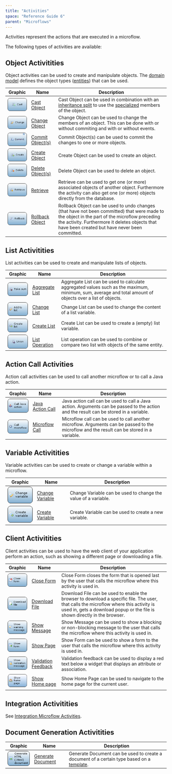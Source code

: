 ```yaml
---
title: "Activities"
space: "Reference Guide 6"
parent: "Microflows"
---
```



Activities represent the actions that are executed in a microflow.

The following types of activities are available:

## Object Activitities

Object activities can be used to create and manipulate objects. The [domain model](Domain+Model) defines the object types ([entities](Entities)) that can be used.

| Graphic | Name | Description |
| --- | --- | --- |
| [![](attachments/819203/918013.png)](Cast+Object) | [Cast Object](Cast+Object) | Cast Object can be used in combination with an [inheritance split](Inheritance+Split) to use the [specialized](Entities) members of the object. |
| [![](attachments/819203/917661.png)](Change+Object) | [Change Object](Change+Object) | Change Object can be used to change the members of an object. This can be done with or without commiting and with or without events. |
| [![](attachments/16713769/17661961.png)](Committing+Objects) | [Commit Object(s)](Committing+Objects) | Commit Object(s) can be used to commit the changes to one or more objects. |
| [![](attachments/819203/917756.png)](Create+Object) | [Create Object](Create+Object) | Create Object can be used to create an object. |
| [![](attachments/819203/918191.png)](Deleting+Objects) | [Delete Object(s)](Deleting+Objects) | Delete Object can be used to delete an object. |
| [![](attachments/819203/917866.png)](Retrieve) | [Retrieve](Retrieve) | Retrieve can be used to get one (or more) associated objects of another object. Furthermore the activity can also get one (or more) objects directly from the database. |
| [![](attachments/819203/918119.png)](Rollback+Object) | [Rollback Object](Rollback+Object) | Rollback Object can be used to undo changes (that have not been committed) that were made to the object in the part of the microflow preceding the activity. Furthermore it deletes objects that have been created but have never been committed. |

## List Activitities

List activities can be used to create and manipulate lists of objects.

| Graphic | Name | Description |
| --- | --- | --- |
| [![](attachments/819203/918028.png)](Aggregate+List) | [Aggregate List](Aggregate+List) | Aggregate List can be used to calculate aggregated values such as the maximum, minimum, sum, average and total amount of objects over a list of objects. |
| [![](attachments/819203/918007.png)](Change+List) | [Change List](Change+List) | Change List can be used to change the content of a list variable. |
| [![](attachments/819203/918009.png)](Create+List) | [Create List](Create+List) | Create List can be used to create a (empty) list variable. |
| [![](attachments/819203/917792.png)](List+Operation) | [List Operation](List+Operation) | List operation can be used to combine or compare two list with objects of the same entity. |

## Action Call Activities

Action call activities can be used to call another microflow or to call a Java action.

| Graphic | Name | Description |
| --- | --- | --- |
| [![](attachments/819203/918018.png)](Java+Action+Call) | [Java Action Call](Java+Action+Call) | Java action call can be used to call a Java action. Arguments can be passed to the action and the result can be stored in a variable. |
| [![](attachments/819203/918001.png)](Microflow+Call) | [Microflow Call](Microflow+Call) | Microflow call can be used to call another microflow. Arguments can be passed to the microflow and the result can be stored in a variable. |

## Variable Activitities

Variable activities can be used to create or change a variable within a microflow.

| Graphic | Name | Description |
| --- | --- | --- |
| [![](attachments/819203/918011.png)](Change+Variable) | [Change Variable](Change+Variable) | Change Variable can be used to change the value of a variable. |
| [![](attachments/819203/918110.png)](Create+Variable) | [Create Variable](Create+Variable) | Create Variable can be used to create a new variable. |

## Client Activitities

Client activities can be used to have the web client of your application perform an action, such as showing a different page or downloading a file.

| Graphic | Name | Description |
| --- | --- | --- |
| [![](attachments/819203/918114.png)](Close+Form) | [Close Form](Close+Form) | Close Form closes the form that is opened last by the user that calls the microflow where this activity is used in. |
| [![](attachments/819203/918108.png)](Download+File) | [Download File](Download+File) | Download File can be used to enable the browser to download a specific file. The user, that calls the microflow where this activity is used in, gets a download popup or the file is shown directly in the browser. |
| [![](attachments/819203/918099.png)](Show+Message) | [Show Message](Show+Message) | Show Message can be used to show a blocking or non-blocking message to the user that calls the microflow where this activity is used in. |
| [![](attachments/819203/917544.png)](Show+Page) | [Show Page](Show+Page) | Show Form can be used to show a form to the user that calls the microflow where this activity is used in. |
| [![](attachments/819203/918097.png)](Validation+Feedback) | [Validation Feedback](Validation+Feedback) | Validation feedback can be used to display a red text below a widget that displays an attribute or association. |
| ![](attachments/16713769/17661963.png) | [Show Home page](Show+Home+Page) | Show Home Page can be used to navigate to the home page for the current user. |

## Integration Activitities

See [Integration Microflow Activities](Microflow+Activities).

## Document Generation Activitities

| Graphic | Name | Description |
| --- | --- | --- |
| [![](attachments/819203/918124.png)](Generate+Document) | [Generate Document](Generate+Document) | Generate Document can be used to create a document of a certain type based on a [template](Document+Templates). |
